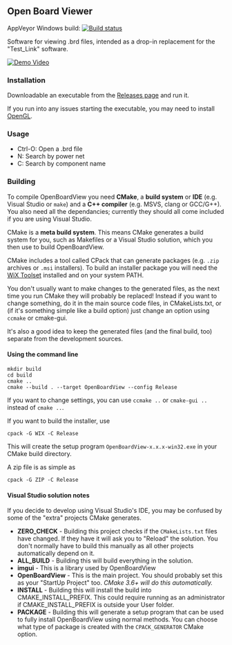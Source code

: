 ## Open Board Viewer

AppVeyor Windows build: [![Build status](https://ci.appveyor.com/api/projects/status/avgn60acyn0cqyw4/branch/master?svg=true)](https://ci.appveyor.com/project/OpenBoardView/openboardview/branch/master)

Software for viewing .brd files, intended as a drop-in replacement for the
"Test_Link" software.

[![Demo Video](https://github.com/chloridite/OpenBoardView/raw/master/asset/screenshot.png)](https://www.youtube.com/watch?v=1Pi5RGC-rJw)

### Installation

Downloadable an executable from the [Releases page](https://github.com/chloridite/OpenBoardView/releases)
and run it.

If you run into any issues starting the executable, you may need to install [OpenGL](https://www.opengl.org/wiki/Getting_Started).

### Usage

- Ctrl-O: Open a .brd file
- N: Search by power net
- C: Search by component name

### Building

To compile OpenBoardView you need **CMake**, a **build system** or **IDE** (e.g. Visual Studio or `make`) and a **C++ compiler** (e.g. MSVS, clang or GCC/G++).
You also need all the dependancies; currently they should all come included if you are using Visual Studio.

CMake is a **meta build system**. This means CMake generates a build system for you, such as Makefiles or a Visual Studio solution, which you then use to build OpenBoardView.

CMake includes a tool called CPack that can generate packages (e.g. `.zip` archives or `.msi` installers). To build an installer package you will need the [WiX Toolset](http://wixtoolset.org/releases/) installed and on your system PATH.

You don't usually want to make changes to the generated files, as the next time you run CMake they will probably be replaced! Instead if you want to change something, do it in the main source code files, in CMakeLists.txt, or (if it's something simple like a build option) just change an option using `ccmake` or cmake-gui.

It's also a good idea to keep the generated files (and the final build, too) separate from the development sources.

#### Using the command line

```
mkdir build
cd build
cmake ..
cmake --build . --target OpenBoardView --config Release
```
If you want to change settings, you can use `ccmake ..` or `cmake-gui ..` instead of `cmake ..`.

If you want to build the installer, use

```
cpack -G WIX -C Release
```

This will create the setup program `OpenBoardView-x.x.x-win32.exe` in your CMake build directory.

A zip file is as simple as

```
cpack -G ZIP -C Release
```

#### Visual Studio solution notes

If you decide to develop using Visual Studio's IDE, you may be confused by some of the "extra" projects CMake generates.

 - **ZERO_CHECK** - Building this project checks if the `CMakeLists.txt` files have changed. If they have it will ask you to "Reload" the solution. You don't normally have to build this manually as all other projects automatically depend on it.
 - **ALL_BUILD** - Building this will build everything in the solution.
 - **imgui** - This is a library used by OpenBoardView
 - **OpenBoardView** - This is the main project. You should probably set this as your "StartUp Project" too. _CMake 3.6+ will do this automatically._
 - **INSTALL** - Building this will install the build into CMAKE_INSTALL_PREFIX. This could require running as an administrator if CMAKE_INSTALL_PREFIX is outside your User folder.
 - **PACKAGE** - Building this will generate a setup program that can be used to fully install OpenBoardView using normal methods. You can choose what type of package is created with the `CPACK_GENERATOR` CMake option.
